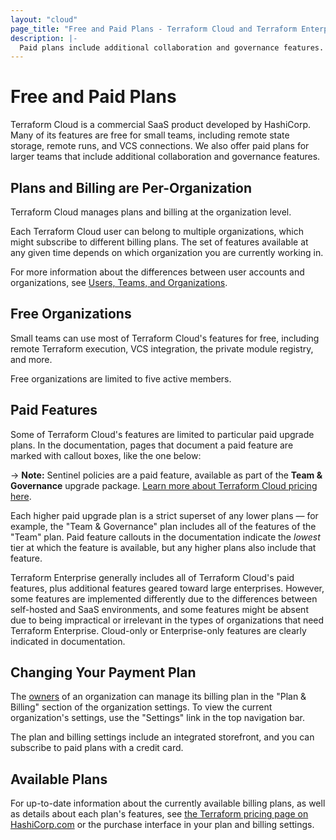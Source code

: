 ```yaml
---
layout: "cloud"
page_title: "Free and Paid Plans - Terraform Cloud and Terraform Enterprise"
description: |-
  Paid plans include additional collaboration and governance features. Find information about plan options and billing.
---
```


[owners]: ./users-teams-organizations/teams.html#the-owners-team

# Free and Paid Plans

Terraform Cloud is a commercial SaaS product developed by HashiCorp. Many of its features are free for small teams, including remote state storage, remote runs, and VCS connections. We also offer paid plans for larger teams that include additional collaboration and governance features.

## Plans and Billing are Per-Organization

Terraform Cloud manages plans and billing at the organization level.

Each Terraform Cloud user can belong to multiple organizations, which might subscribe to different billing plans. The set of features available at any given time depends on which organization you are currently working in.

For more information about the differences between user accounts and organizations, see [Users, Teams, and Organizations](./users-teams-organizations/index.html).

## Free Organizations

Small teams can use most of Terraform Cloud's features for free, including remote Terraform execution, VCS integration, the private module registry, and more.

Free organizations are limited to five active members.

## Paid Features

Some of Terraform Cloud's features are limited to particular paid upgrade plans. In the documentation, pages that document a paid feature are marked with callout boxes, like the one below:

-> **Note:** Sentinel policies are a paid feature, available as part of the **Team & Governance** upgrade package. [Learn more about Terraform Cloud pricing here](https://www.hashicorp.com/products/terraform/pricing).

Each higher paid upgrade plan is a strict superset of any lower plans — for example, the "Team & Governance" plan includes all of the features of the "Team" plan. Paid feature callouts in the documentation indicate the _lowest_ tier at which the feature is available, but any higher plans also include that feature.

Terraform Enterprise generally includes all of Terraform Cloud's paid features, plus additional features geared toward large enterprises. However, some features are implemented differently due to the differences between self-hosted and SaaS environments, and some features might be absent due to being impractical or irrelevant in the types of organizations that need Terraform Enterprise. Cloud-only or Enterprise-only features are clearly indicated in documentation.

## Changing Your Payment Plan

The [owners][] of an organization can manage its billing plan in the "Plan & Billing" section of the organization settings. To view the current organization's settings, use the "Settings" link in the top navigation bar.

The plan and billing settings include an integrated storefront, and you can subscribe to paid plans with a credit card.

## Available Plans

For up-to-date information about the currently available billing plans, as well as details about each plan's features, see [the Terraform pricing page on HashiCorp.com](https://www.hashicorp.com/products/terraform/pricing) or the purchase interface in your plan and billing settings.
